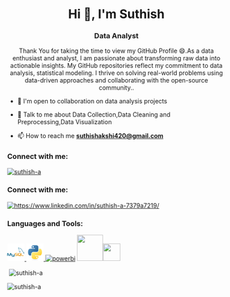 <h1 align="center">Hi 👋, I'm Suthish </h1>
<h3 align="center">Data Analyst</h3>
<p align="center">Thank You for taking the time to view my GitHub Profile 😄.As a data enthusiast and analyst, I am passionate about transforming raw data into actionable insights. My GitHub repositories reflect my commitment to data analysis, statistical modeling. I thrive on solving real-world problems using data-driven approaches and collaborating with the open-source community..</p>



- 👯 I'm open to collaboration on data analysis projects

- 💬 Talk to me about Data Collection,Data Cleaning and Preprocessing,Data Visualization

- 📫 How to reach me **suthishakshi420@gmail.com**









 <h3 align="left">Connect with me:</h3>
<p align="left">
<a href="https://linkedin.com/in/https://www.linkedin.com/in/suthish-a-7379a7219"  

 <p align="left"> <a href="https://github.com/ryo-ma/github-profile-trophy"><img src="https://github-profile-trophy.vercel.app/?username=suthish-a" alt="suthish-a" /></a> </p>



<h3 align="left">Connect with me:</h3>
<p align="left">
<a href="https://linkedin.com/in/https://www.linkedin.com/in/suthish-a-7379a7219/" target="blank"><img align="center" src="https://raw.githubusercontent.com/rahuldkjain/github-profile-readme-generator/master/src/images/icons/Social/linked-in-alt.svg" alt="https://www.linkedin.com/in/suthish-a-7379a7219/" height="30" width="40" /></a>
</p>

<h3 align="left">Languages and Tools:</h3>
<div  display:"flex" >  <a href="https://www.mysql.com/" target="_blank" rel="noreferrer" width="40" height="40" > <img src="https://raw.githubusercontent.com/devicons/devicon/master/icons/mysql/mysql-original-wordmark.svg" alt="mysql" width="40" height="40"/> </a> <a href="https://www.python.org" target="_blank" rel="noreferrer"> <img src="https://raw.githubusercontent.com/devicons/devicon/master/icons/python/python-original.svg" alt="python" width="40" height="40"/> </a> <a href="https://powerbi.microsoft.com/en-in/" target="_blank" rel="noreferrer"><img  width="60" height="50" src="https://logohistory.net/wp-content/uploads/2023/05/Power-BI-Symbol.png" alt="powerbi" /></a> <a href="https://www.tableau.com" target="_blank" rel="noreferrer"><img width="60" height="60" src="https://www.selectdistinct.co.uk/wp-content/uploads/2023/03/Tableau-logo-removebg-preview.png" /></a><a href="https://www.microsoft.com/en-in/microsoft-365/excel" target="_blank" rel="noreferrer"><img width="40" height="40" src="https://upload.wikimedia.org/wikipedia/commons/thumb/3/31/Microsoft_Office_Excel_%282013–2019%29.svg/1200px-Microsoft_Office_Excel_%282013–2019%29.svg.png"/></a> </div>

<!-- <p><img align="left" src="https://github-readme-stats.vercel.app/api/top-langs?username=suthish-a&show_icons=true&locale=en&layout=compact" alt="suthish-a" /></p> -->

<p>&nbsp;<img align="center" src="https://github-readme-stats.vercel.app/api?username=suthish-a&show_icons=true&locale=en" alt="suthish-a" /></p>

<p><img align="center" src="https://github-readme-streak-stats.herokuapp.com/?user=suthish-a&" alt="suthish-a" /></p>


